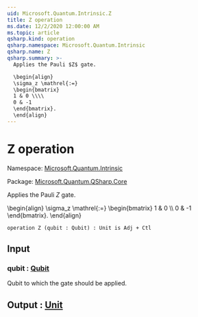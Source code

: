 ```yaml
---
uid: Microsoft.Quantum.Intrinsic.Z
title: Z operation
ms.date: 12/2/2020 12:00:00 AM
ms.topic: article
qsharp.kind: operation
qsharp.namespace: Microsoft.Quantum.Intrinsic
qsharp.name: Z
qsharp.summary: >-
  Applies the Pauli $Z$ gate.

  \begin{align}
  \sigma_z \mathrel{:=}
  \begin{bmatrix}
  1 & 0 \\\\
  0 & -1
  \end{bmatrix}.
  \end{align}
---
```


# Z operation

Namespace: [Microsoft.Quantum.Intrinsic](xref:Microsoft.Quantum.Intrinsic)

Package: [Microsoft.Quantum.QSharp.Core](https://nuget.org/packages/Microsoft.Quantum.QSharp.Core)


Applies the Pauli $Z$ gate.\begin{align}\sigma_z \mathrel{:=}\begin{bmatrix}1 & 0 \\\\0 & -1\end{bmatrix}.\end{align}

```qsharp
operation Z (qubit : Qubit) : Unit is Adj + Ctl
```


## Input

### qubit : [Qubit](xref:microsoft.quantum.lang-ref.qubit)

Qubit to which the gate should be applied.



## Output : [Unit](xref:microsoft.quantum.lang-ref.unit)

